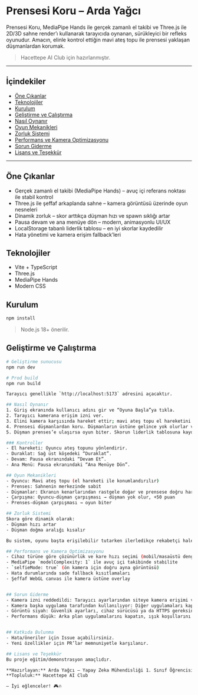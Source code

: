 # Prensesi Koru – Arda Yağcı

Prensesi Koru, MediaPipe Hands ile gerçek zamanlı el takibi ve Three.js ile 2D/3D sahne render’ı kullanarak tarayıcıda oynanan, sürükleyici bir refleks oyunudur. Amacın, elinle kontrol ettiğin mavi ateş topu ile prensesi yaklaşan düşmanlardan korumak.

> Hacettepe AI Club için hazırlanmıştır.

---

## İçindekiler
- [Öne Çıkanlar](#öne-çıkanlar)
- [Teknolojiler](#teknolojiler)
- [Kurulum](#kurulum)
- [Geliştirme ve Çalıştırma](#geliştirme-ve-çalıştırma)
- [Nasıl Oynanır](#nasıl-oynanır)
- [Oyun Mekanikleri](#oyun-mekanikleri)
- [Zorluk Sistemi](#zorluk-sistemi)
- [Performans ve Kamera Optimizasyonu](#performans-ve-kamera-optimizasyonu)
- [Sorun Giderme](#sorun-giderme)
- [Lisans ve Teşekkür](#lisans-ve-teşekkür)

---

## Öne Çıkanlar
- Gerçek zamanlı el takibi (MediaPipe Hands) – avuç içi referans noktası ile stabil kontrol
- Three.js ile şeffaf arkaplanda sahne – kamera görüntüsü üzerinde oyun nesneleri
- Dinamik zorluk – skor arttıkça düşman hızı ve spawn sıklığı artar
- Pausa devam ve ana menüye dön – modern, animasyonlu UI/UX
- LocalStorage tabanlı liderlik tablosu – en iyi skorlar kaydedilir
- Hata yönetimi ve kamera erişim fallback’leri


## Teknolojiler
- Vite + TypeScript
- Three.js
- MediaPipe Hands
- Modern CSS 

## Kurulum
```bash
npm install
```
> Node.js 18+ önerilir.

## Geliştirme ve Çalıştırma
```bash
# Geliştirme sunucusu
npm run dev

# Prod build
npm run build

Tarayıcı genellikle `http://localhost:5173` adresini açacaktır.

## Nasıl Oynanır
1. Giriş ekranında kullanıcı adını gir ve “Oyuna Başla”ya tıkla.
2. Tarayıcı kamerana erişim izni ver.
3. Elini kamera karşısında hareket ettir; mavi ateş topu el hareketini takip eder.
4. Prensesi düşmanlardan koru. Düşmanların üstüne gelince yok olurlar ve skor kazanırsın.
5. Düşman prenses’e ulaşırsa oyun biter. Skorun liderlik tablosuna kaydedilir.

### Kontroller
- El hareketi: Oyuncu ateş topunu yönlendirir.
- Duraklat: Sağ üst köşedeki “Duraklat”.
- Devam: Pausa ekranındaki “Devam Et”.
- Ana Menü: Pausa ekranındaki “Ana Menüye Dön”.

## Oyun Mekanikleri
- Oyuncu: Mavi ateş topu (el hareketi ile konumlandırılır)
- Prenses: Sahnenin merkezinde sabit
- Düşmanlar: Ekranın kenarlarından rastgele doğar ve prensese doğru hareket eder
- Çarpışma: Oyuncu-düşman çarpışması → düşman yok olur, +50 puan
- Prenses-düşman çarpışması → oyun biter

## Zorluk Sistemi
Skora göre dinamik olarak:
- Düşman hızı artar
- Düşman doğma aralığı kısalır 

Bu sistem, oyunu başta erişilebilir tutarken ilerledikçe rekabetçi hale getirir.

## Performans ve Kamera Optimizasyonu
- Cihaz türüne göre çözünürlük ve kare hızı seçimi (mobil/masaüstü dengesi)
- MediaPipe `modelComplexity: 1` ile avuç içi takibinde stabilite
- `selfieMode: true` (ön kamera için doğru ayna görüntüsü)
- Hata durumlarında sade fallback kısıtlamaları
- Şeffaf WebGL canvas ile kamera üstüne overlay


## Sorun Giderme
- Kamera izni reddedildi: Tarayıcı ayarlarından siteye kamera erişimi verin ve sayfayı yenileyin.
- Kamera başka uygulama tarafından kullanılıyor: Diğer uygulamaları kapatın (Zoom, Teams vb.) ve sayfayı yenileyin.
- Görüntü siyah: Güvenlik ayarları, cihaz sürücüsü ya da HTTPS gereksinimi olabilir; farklı bir tarayıcı deneyin.
- Performans düşük: Arka plan uygulamalarını kapatın, ışık koşullarını iyileştirin; mobilde tarayıcıyı güncelleyin.


## Katkıda Bulunma
- Hata/öneriler için Issue açabilirsiniz.
- Yeni özellikler için PR’lar memnuniyetle karşılanır.

## Lisans ve Teşekkür
Bu proje eğitim/demonstrasyon amaçlıdır.

**Hazırlayan:** Arda Yağcı – Yapay Zeka Mühendisliği 1. Sınıf Öğrencisi  
**Topluluk:** Hacettepe AI Club

— İyi eğlenceler! 🎮🔥